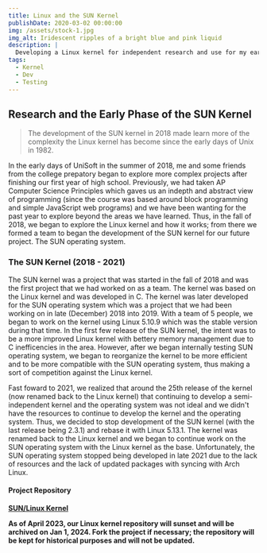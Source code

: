 ```yaml
---
title: Linux and the SUN Kernel
publishDate: 2020-03-02 00:00:00
img: /assets/stock-1.jpg
img_alt: Iridescent ripples of a bright blue and pink liquid
description: |
  Developing a Linux kernel for independent research and use for my early startup, UniSoft in 2018 with our SUN kernel.
tags:
  - Kernel
  - Dev
  - Testing
---
```


## Research and the Early Phase of the SUN Kernel

> The development of the SUN kernel in 2018 made learn more of the complexity the Linux kernel has become since the early days of Unix in 1982.

In the early days of UniSoft in the summer of 2018, me and some friends from the college prepatory began to explore more complex projects after finishing our first year of high school. Previously, we had taken AP Computer Science Principles which gaves us an indepth and abstract view of programming (since the course was based around block programming and simple JavaScript web programs) and we have been wanting for the past year to explore beyond the areas we have learned. Thus, in the fall of 2018, we began to explore the Linux kernel and how it works; from there we formed a team to began the development of the SUN kernel for our future project. The SUN operating system. 

### The SUN Kernel (2018 - 2021)

The SUN kernel was a project that was started in the fall of 2018 and was the first project that we had worked on as a team. The kernel was based on the Linux kernel and was developed in C. The kernel was later developed for the SUN operating system which was a project that we had been working on in late (December) 2018 into 2019. With a team of 5 people, we began to work on the kernel using Linux 5.10.9 which was the stable version during that time. In the first few release of the SUN kernel, the intent was to be a more improved Linux kernel with bettery memory management due to C inefficencies in the area. However, after we began internally testing SUN operating system, we began to reorganize the kernel to be more efficient and to be more compatible with the SUN operating system, thus making a sort of competition against the Linux kernel.

Fast foward to 2021, we realized that around the 25th release of the kernel (now renamed back to the Linux kernel) that continuing to develop a semi-independent kernel and the operating system was not ideal and we didn't have the resources to continue to develop the kernel and the operating system. Thus, we decided to stop development of the SUN kernel (with the last release being 2.3.1) and rebase it with Linux 5.13.1. The kernel was renamed back to the Linux kernel and we began to continue work on the SUN operating system with the Linux kernel as the base. Unfortunately, the SUN operating system stopped being developed in late 2021 due to the lack of resources and the lack of updated packages with syncing with Arch Linux.

#### Project Repository
**[SUN/Linux Kernel](https://github.com/moralesresearch/kernel)**

**As of April 2023, our Linux kernel repository will sunset and will be archived on Jan 1, 2024. Fork the project if necessary; the repository will be kept for historical purposes and will not be updated.**